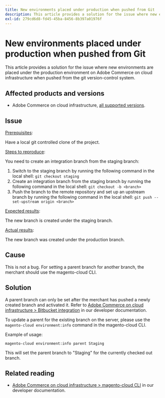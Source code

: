 ```yaml
---
title: New environments placed under production when pushed from Git
description: This article provides a solution for the issue where new environments are placed under the production environment on Adobe Commerce on cloud infrastructure when pushed from the git version-control system.
exl-id: 279cd6d8-fd45-45ba-8456-8b397a01976f
---
```

# New environments placed under production when pushed from Git

This article provides a solution for the issue where new environments are placed under the production environment on Adobe Commerce on cloud infrastructure when pushed from the git version-control system.

## Affected products and versions

* Adobe Commerce on cloud infrastructure, [all supported versions](https://magento.com/sites/default/files/magento-software-lifecycle-policy.pdf).

## Issue

<u>Prerequisites</u>:

Have a local git controlled clone of the project.

<u>Steps to reproduce</u>:

You need to create an integration branch from the staging branch:

1. Switch to the staging branch by running the following command in the local shell: `git checkout staging`
1. Create an integration branch from the staging branch by running the following command in the local shell: `git checkout -b <branch>`
1. Push the branch to the remote repository and set up an upstream branch by running the following command in the local shell: `git push --set-upstream origin <branch>`

<u>Expected results</u>:

The new branch is created under the staging branch.

<u>Actual results</u>:

The new branch was created under the production branch.

## Cause

This is not a bug. For setting a parent branch for another branch, the merchant should use the magento-cloud CLI.

## Solution

A parent branch can only be set after the merchant has pushed a newly created branch and activated it. Refer to [Adobe Commerce on cloud infrastructure > Bitbucket integration](https://devdocs.magento.com/cloud/integrations/bitbucket-integration.html#create-a-new-cloud-branch) in our developer documentation.

To update a parent for the existing branch on the server, please use the `magento-cloud environment:info` command in the magento-cloud CLI.

Example of usage:

 `magento-cloud environment:info parent Staging`

This will set the parent branch to "Staging" for the currently checked out branch.

## Related reading

* [Adobe Commerce on cloud infrastructure > magento-cloud CLI](https://devdocs.magento.com/cloud/reference/cli-ref-topic.html) in our developer documentation.
